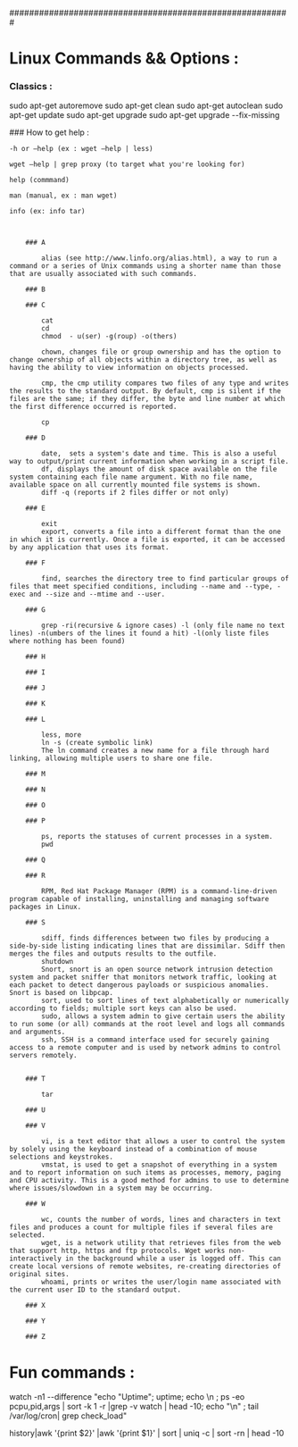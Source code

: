 
#########################################################

# Linux Commands && Options :

### Classics :

sudo apt-get autoremove
sudo apt-get clean
sudo apt-get autoclean
sudo apt-get update
sudo apt-get upgrade
sudo apt-get upgrade --fix-missing

### How to get help :

	-h or –help (ex : wget –help | less)

	wget –help | grep proxy (to target what you're looking for)

	help (commmand)

	man (manual, ex : man wget)

	info (ex: info tar)



		### A

			alias (see http://www.linfo.org/alias.html), a way to run a command or a series of Unix commands using a shorter name than those that are usually associated with such commands.

		### B

		### C

			cat
			cd
			chmod  - u(ser) -g(roup) -o(thers)

			chown, changes file or group ownership and has the option to change ownership of all objects within a directory tree, as well as having the ability to view information on objects processed.
			
			cmp, the cmp utility compares two files of any type and writes the results to the standard output. By default, cmp is silent if the files are the same; if they differ, the byte and line number at which the first difference occurred is reported.
			
			cp

		### D

			date,  sets a system's date and time. This is also a useful way to output/print current information when working in a script file.
			df, displays the amount of disk space available on the file system containing each file name argument. With no file name, available space on all currently mounted file systems is shown.
			diff -q (reports if 2 files differ or not only)

		### E

			exit
			export, converts a file into a different format than the one in which it is currently. Once a file is exported, it can be accessed by any application that uses its format.

		### F

			find, searches the directory tree to find particular groups of files that meet specified conditions, including --name and --type, -exec and --size and --mtime and --user.

		### G

			grep -ri(recursive & ignore cases) -l (only file name no text lines) -n(umbers of the lines it found a hit) -l(only liste files where nothing has been found)

		### H

		### I

		### J

		### K

		### L

			less, more
			ln -s (create symbolic link)
			The ln command creates a new name for a file through hard linking, allowing multiple users to share one file.

		### M

		### N

		### O

		### P

			ps, reports the statuses of current processes in a system.
			pwd

		### Q

		### R

			RPM, Red Hat Package Manager (RPM) is a command-line-driven program capable of installing, uninstalling and managing software packages in Linux.

		### S

			sdiff, finds differences between two files by producing a side-by-side listing indicating lines that are dissimilar. Sdiff then merges the files and outputs results to the outfile.
			shutdown
			Snort, snort is an open source network intrusion detection system and packet sniffer that monitors network traffic, looking at each packet to detect dangerous payloads or suspicious anomalies. Snort is based on libpcap.
			sort, used to sort lines of text alphabetically or numerically according to fields; multiple sort keys can also be used.
			sudo, allows a system admin to give certain users the ability to run some (or all) commands at the root level and logs all commands and arguments.
			ssh, SSH is a command interface used for securely gaining access to a remote computer and is used by network admins to control servers remotely.


		### T

			tar

		### U

		### V

			vi, is a text editor that allows a user to control the system by solely using the keyboard instead of a combination of mouse selections and keystrokes.
			vmstat, is used to get a snapshot of everything in a system and to report information on such items as processes, memory, paging and CPU activity. This is a good method for admins to use to determine where issues/slowdown in a system may be occurring.

		### W

			wc, counts the number of words, lines and characters in text files and produces a count for multiple files if several files are selected.
			wget, is a network utility that retrieves files from the web that support http, https and ftp protocols. Wget works non-interactively in the background while a user is logged off. This can create local versions of remote websites, re-creating directories of original sites.
			whoami, prints or writes the user/login name associated with the current user ID to the standard output.

		### X

		### Y

		### Z


# Fun commands :

watch -n1 --difference "echo "Uptime"; uptime; echo \n ; ps -eo pcpu,pid,args | sort -k 1 -r |grep -v watch | head -10; echo "\n" ; tail /var/log/cron| grep check_load"

history|awk '{print $2}' |awk '{print $1}' | sort | uniq -c | sort -rn | head -10


